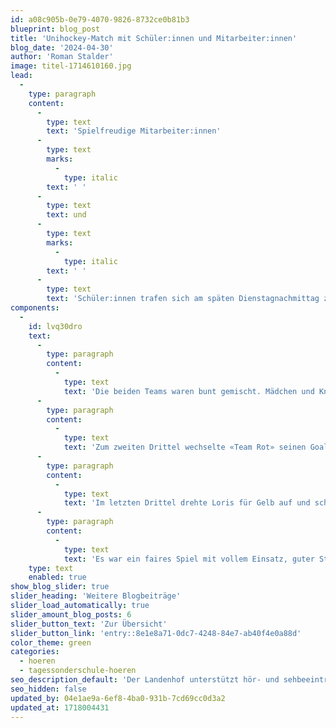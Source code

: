 ```yaml
---
id: a08c905b-0e79-4070-9826-8732ce0b81b3
blueprint: blog_post
title: 'Unihockey-Match mit Schüler:innen und Mitarbeiter:innen'
blog_date: '2024-04-30'
author: 'Roman Stalder'
image: titel-1714610160.jpg
lead:
  -
    type: paragraph
    content:
      -
        type: text
        text: 'Spielfreudige Mitarbeiter:innen'
      -
        type: text
        marks:
          -
            type: italic
        text: ' '
      -
        type: text
        text: und
      -
        type: text
        marks:
          -
            type: italic
        text: ' '
      -
        type: text
        text: 'Schüler:innen trafen sich am späten Dienstagnachmittag zum Landenhof-Unihockeymatch. Auch Zuschauer fehlten nicht, welche das Spielgeschehen und viele schöne Tore von der Galerie aus betrachten konnten.'
components:
  -
    id: lvq30dro
    text:
      -
        type: paragraph
        content:
          -
            type: text
            text: 'Die beiden Teams waren bunt gemischt. Mädchen und Knaben, 1.-3. Oberstufe und Mitarbeiter:innen spielten Seite an Seite und gegeneinander. «Team Gelb» ging früh und furios mit 4:0 in Führung. Es trafen David, Frau Widmer, Sara mit einem Lattenkreuz-Schuss und nach einigen sehenswerten Goalie-Paraden von Herrn Merki auch Loris. Loris traf noch zweimal und Semjon und Cristhian brachen «Team Rot» auf die Anzeigetafel. Nach dem ersten Drittel stand es 6:2.'
      -
        type: paragraph
        content:
          -
            type: text
            text: 'Zum zweiten Drittel wechselte «Team Rot» seinen Goalie, während «Team Gelb» weiter auf Andrea vertraute. Abbiram zeigte eine tolle Goali-Leistung. Für Gelb trafen Sara und Marcel Müller mit einem schönen Weitschuss. Für Rot trafen Semjon und Herr Merki. 8:4 stand es nach 2 Dritteln.'
      -
        type: paragraph
        content:
          -
            type: text
            text: 'Im letzten Drittel drehte Loris für Gelb auf und schoss 4 Tore. Sara schoss das 5. Für Gelb. Rot hielt mit. Herr Merki, Cristhian und Semjon schossen 4 Tore zum Endstand von 13:8 für die Sieger: Team Gelb'
      -
        type: paragraph
        content:
          -
            type: text
            text: 'Es war ein faires Spiel mit vollem Einsatz, guter Stimmung und zum Glück verletzungsfrei. Danke an alle Spieler:innen für ihren Einsatz!'
    type: text
    enabled: true
show_blog_slider: true
slider_heading: 'Weitere Blogbeiträge'
slider_load_automatically: true
slider_amount_blog_posts: 6
slider_button_text: 'Zur Übersicht'
slider_button_link: 'entry::8e1e8a71-0dc7-4248-84e7-ab40f4e0a88d'
color_theme: green
categories:
  - hoeren
  - tagessonderschule-hoeren
seo_description_default: 'Der Landenhof unterstützt hör- und sehbeeinträchtigte Kinder & Jugendliche in ihrem selbstbestimmten Leben durch Förderung ihrer Fähigkeiten & Entwicklung'
seo_hidden: false
updated_by: 04e1ae9a-6ef8-4ba0-931b-7cd69cc0d3a2
updated_at: 1718004431
---
```

